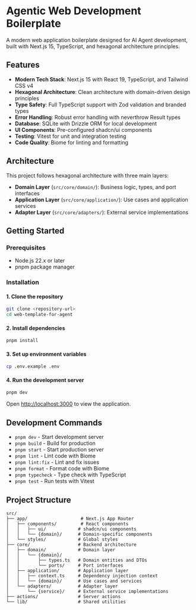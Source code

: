 # Agentic Web Development Boilerplate

A modern web application boilerplate designed for AI Agent development, built with Next.js 15, TypeScript, and hexagonal architecture principles.

## Features

- **Modern Tech Stack**: Next.js 15 with React 19, TypeScript, and Tailwind CSS v4
- **Hexagonal Architecture**: Clean architecture with domain-driven design principles
- **Type Safety**: Full TypeScript support with Zod validation and branded types
- **Error Handling**: Robust error handling with neverthrow Result types
- **Database**: SQLite with Drizzle ORM for local development
- **UI Components**: Pre-configured shadcn/ui components
- **Testing**: Vitest for unit and integration testing
- **Code Quality**: Biome for linting and formatting

## Architecture

This project follows hexagonal architecture with three main layers:

- **Domain Layer** (`src/core/domain/`): Business logic, types, and port interfaces
- **Application Layer** (`src/core/application/`): Use cases and application services
- **Adapter Layer** (`src/core/adapters/`): External service implementations

## Getting Started

### Prerequisites

- Node.js 22.x or later
- pnpm package manager

### Installation

#### 1. Clone the repository

```bash
git clone <repository-url>
cd web-template-for-agent
```

#### 2. Install dependencies

```bash
pnpm install
```

#### 3. Set up environment variables

```bash
cp .env.example .env
```

#### 4. Run the development server

```bash
pnpm dev
```

Open [http://localhost:3000](http://localhost:3000) to view the application.

## Development Commands

- `pnpm dev` - Start development server
- `pnpm build` - Build for production
- `pnpm start` - Start production server
- `pnpm lint` - Lint code with Biome
- `pnpm lint:fix` - Lint and fix issues
- `pnpm format` - Format code with Biome
- `pnpm typecheck` - Type check with TypeScript
- `pnpm test` - Run tests with Vitest

## Project Structure

```
src/
├── app/                    # Next.js App Router
│   ├── components/         # React components
│   │   ├── ui/            # shadcn/ui components
│   │   └── {domain}/      # Domain-specific components
│   └── styles/            # Global styles
├── core/                  # Backend architecture
│   ├── domain/            # Domain layer
│   │   └── {domain}/
│   │       ├── types.ts   # Domain entities and DTOs
│   │       └── ports/     # Port interfaces
│   ├── application/       # Application layer
│   │   ├── context.ts     # Dependency injection context
│   │   └── {domain}/      # Use cases and services
│   └── adapters/          # Adapter layer
│       └── {service}/     # External service implementations
├── actions/               # Server actions
└── lib/                   # Shared utilities
```

